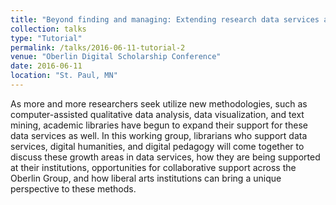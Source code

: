 ```yaml
---
title: "Beyond finding and managing: Extending research data services at liberal arts institutions"
collection: talks
type: "Tutorial"
permalink: /talks/2016-06-11-tutorial-2
venue: "Oberlin Digital Scholarship Conference"
date: 2016-06-11
location: "St. Paul, MN"
---
```


As more and more researchers seek utilize new methodologies, such as computer-assisted qualitative data analysis, data visualization, and text mining, academic libraries have begun to expand their support for these data services as well. In this working group, librarians who support data services, digital humanities, and digital pedagogy will come together to discuss these growth areas in data services, how they are being supported at their institutions, opportunities for collaborative support across the Oberlin Group, and how liberal arts institutions can bring a unique perspective to these methods.
